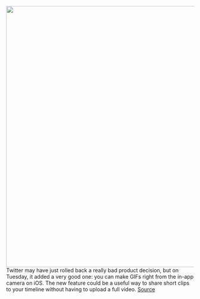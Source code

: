 <img src='https://cdn.vox-cdn.com/thumbor/VqI5WYFtKUPFtMxSNg89YsE-Mk0=/0x0:2040x1360/1200x800/filters:focal(857x517:1183x843)/cdn.vox-cdn.com/uploads/chorus_image/image/70658500/acastro_180827_1777_0001.0.jpg' width='700px' /><br/>
Twitter may have just rolled back a really bad product decision, but on Tuesday, it added a very good one: you can make GIFs right from the in-app camera on iOS. The new feature could be a useful way to share short clips to your timeline without having to upload a full video.
<a href='https://www.theverge.com/2022/3/22/22991551/twitter-gif-in-app-ios-camera'> Source <a/>
